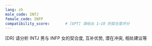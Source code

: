 ```yaml
---
lang: zh
male_code: INTJ
female_code: INFP
compatibility_score:       # [GPT] 请给出 1–10 的契合度评分
---
```


[DR] 请分析 INTJ 男与 INFP 女的契合度, 互补优势, 潜在冲突, 相处建议等

